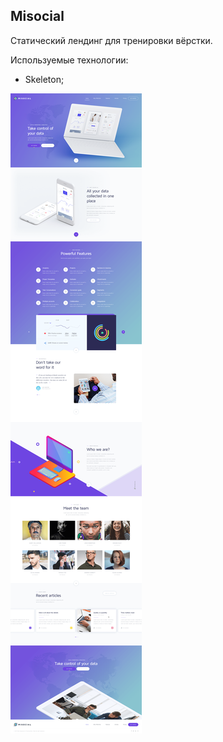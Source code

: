## Misocial

Статический лендинг для тренировки вёрстки. 

Используемые технологии: 
+ Skeleton;

![](https://github.com/neretin-trike/misocial_site/blob/master/screenshot.png)
